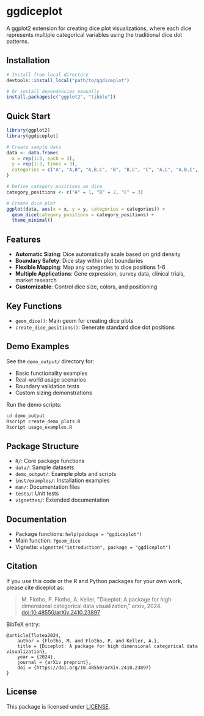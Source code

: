 # ggdiceplot

A ggplot2 extension for creating dice plot visualizations, where each dice represents multiple categorical variables using the traditional dice dot patterns.

## Installation

```r
# Install from local directory
devtools::install_local("path/to/ggdiceplot")

# Or install dependencies manually
install.packages(c("ggplot2", "tibble"))
```

## Quick Start

```r
library(ggplot2)
library(ggdiceplot)

# Create sample data
data <- data.frame(
  x = rep(1:3, each = 3),
  y = rep(1:3, times = 3),
  categories = c("A", "A,B", "A,B,C", "B", "B,C", "C", "A,C", "A,B,C", "B,C")
)

# Define category positions on dice
category_positions <- c("A" = 1, "B" = 2, "C" = 3)

# Create dice plot
ggplot(data, aes(x = x, y = y, categories = categories)) +
  geom_dice(category_positions = category_positions) +
  theme_minimal()
```

## Features

- **Automatic Sizing**: Dice automatically scale based on grid density
- **Boundary Safety**: Dice stay within plot boundaries
- **Flexible Mapping**: Map any categories to dice positions 1-6
- **Multiple Applications**: Gene expression, survey data, clinical trials, market research
- **Customizable**: Control dice size, colors, and positioning

## Key Functions

- `geom_dice()`: Main geom for creating dice plots
- `create_dice_positions()`: Generate standard dice dot positions

## Demo Examples

See the `demo_output/` directory for:
- Basic functionality examples
- Real-world usage scenarios
- Boundary validation tests
- Custom sizing demonstrations

Run the demo scripts:
```bash
cd demo_output
Rscript create_demo_plots.R
Rscript usage_examples.R
```

## Package Structure

- `R/`: Core package functions
- `data/`: Sample datasets
- `demo_output/`: Example plots and scripts
- `inst/examples/`: Installation examples
- `man/`: Documentation files
- `tests/`: Unit tests
- `vignettes/`: Extended documentation

## Documentation

- Package functions: `help(package = "ggdiceplot")`
- Main function: `?geom_dice`
- Vignette: `vignette("introduction", package = "ggdiceplot")`

## Citation

If you use this code or the R and Python packages for your own work, please cite diceplot as:
  
> M. Flotho, P. Flotho, A. Keller, "Diceplot: A package for high dimensional categorical data visualization," arxiv, 2024. [doi:10.48550/arXiv.2410.23897](https://doi.org/10.48550/arXiv.2410.23897)

BibTeX entry:
```
@article{flotea2024,
    author = {Flotho, M. and Flotho, P. and Keller, A.},
    title = {Diceplot: A package for high dimensional categorical data visualization},
    year = {2024},
    journal = {arXiv preprint},
    doi = {https://doi.org/10.48550/arXiv.2410.23897}
}
```

## License

This package is licensed under [LICENSE](LICENSE).